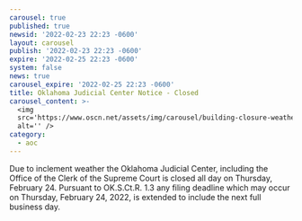 ```yaml
---
carousel: true
published: true
newsid: '2022-02-23 22:23 -0600'
layout: carousel
publish: '2022-02-23 22:23 -0600'
expire: '2022-02-25 22:23 -0600'
system: false
news: true
carousel_expire: '2022-02-25 22:23 -0600'
title: Oklahoma Judicial Center Notice - Closed
carousel_content: >-
  <img
  src='https://www.oscn.net/assets/img/carousel/building-closure-weather.jpg'
  alt='' />
category:
  - aoc
---
```

Due to inclement weather the Oklahoma Judicial Center, including the Office of the Clerk of the Supreme Court is closed all day on Thursday, February 24. Pursuant to OK.S.Ct.R. 1.3 any filing deadline which may occur on Thursday, February 24, 2022, is extended to include the next full business day.
